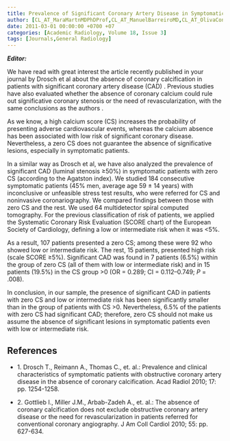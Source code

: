 ```yaml
---
title: Prevalence of Significant Coronary Artery Disease in Symptomatic Patients without Coronary Ca lcification (Agatston Score 0) and Low-intermediate Risk
author: [CL_AT_MaraMartnMDPhDProf,CL_AT_ManuelBarreiroMD,CL_AT_OlivaConcepcinFernndezCimadevillaMD,CL_AT_DiegoLenMD,CL_AT_LuisHLuyoMDPhD]
date: 2011-03-01 00:00:00 +0700 +07
categories: [Academic Radiology, Volume 18, Issue 3]
tags: [Journals,General Radiology]
---
```

_**Editor:**_

We have read with great interest the article recently published in your journal by Drosch et al about the absence of coronary calcification in patients with significant coronary artery disease (CAD) . Previous studies have also evaluated whether the absence of coronary calcium could rule out significative coronary stenosis or the need of revascularization, with the same conclusions as the authors .

As we know, a high calcium score (CS) increases the probability of presenting adverse cardiovascular events, whereas the calcium absence has been associated with low risk of significant coronary disease. Nevertheless, a zero CS does not guarantee the absence of significative lesions, especially in symptomatic patients.

In a similar way as Drosch et al, we have also analyzed the prevalence of significant CAD (luminal stenosis ≥50%) in symptomatic patients with zero CS (according to the Agatston index). We studied 184 consecutive symptomatic patients (45% men, average age 59 ± 14 years) with inconclusive or unfeasible stress test results, who were referred for CS and noninvasive coronariography. We compared findings between those with zero CS and the rest. We used 64 multidetector spiral computed tomography. For the previous classification of risk of patients, we applied the Systematic Coronary Risk Evaluation (SCORE chart) of the European Society of Cardiology, defining a low or intermediate risk when it was <5%.

As a result, 107 patients presented a zero CS; among these were 92 who showed low or intermediate risk. The rest, 15 patients, presented high risk (scale SCORE ≥5%). Significant CAD was found in 7 patients (6.5%) within the group of zero CS (all of them with low or intermediate risk) and in 15 patients (19.5%) in the CS group >0 (OR = 0.289; CI = 0.112–0.749; _P_ = .008).

In conclusion, in our sample, the presence of significant CAD in patients with zero CS and low or intermediate risk has been significantly smaller than in the group of patients with CS >0. Nevertheless, 6.5% of the patients with zero CS had significant CAD; therefore, zero CS should not make us assume the absence of significant lesions in symptomatic patients even with low or intermediate risk.

## References

- 1\. Drosch T., Reimann A., Thomas C., et. al.: Prevalence and clinical characteristics of symptomatic patients with obstructive coronary artery disease in the absence of coronary calcification. Acad Radiol 2010; 17: pp. 1254-1258.


- 2\. Gottlieb I., Miller J.M., Arbab-Zadeh A., et. al.: The absence of coronary calcification does not exclude obstructive coronary artery disease or the need for revascularization in patients referred for conventional coronary angiography. J Am Coll Cardiol 2010; 55: pp. 627-634.